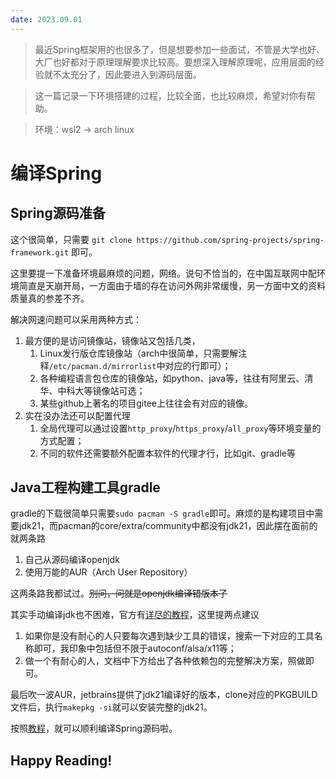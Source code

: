 ```yaml
---
date: 2023.09.01
---
```


> 最近Spring框架用的也很多了，但是想要参加一些面试，不管是大学也好、大厂也好都对于原理理解要求比较高。要想深入理解原理呢，应用层面的经验就不太充分了，因此要进入到源码层面。

> 这一篇记录一下环境搭建的过程，比较全面，也比较麻烦，希望对你有帮助。

> 环境：wsl2 -> arch linux

# 编译Spring
## Spring源码准备
这个很简单，只需要 `git clone https://github.com/spring-projects/spring-framework.git` 即可。

这里要提一下准备环境最麻烦的问题，网络。说句不恰当的，在中国互联网中配环境简直是天崩开局，一方面由于墙的存在访问外网非常缓慢，另一方面中文的资料质量真的参差不齐。

解决网速问题可以采用两种方式：
1. 最方便的是访问镜像站，镜像站又包括几类，
    1. Linux发行版仓库镜像站（arch中很简单，只需要解注释`/etc/pacman.d/mirrorlist`中对应的行即可）；
    2. 各种编程语言包仓库的镜像站，如python、java等，往往有阿里云、清华、中科大等镜像站可选；
    3. 某些github上著名的项目gitee上往往会有对应的镜像。
2. 实在没办法还可以配置代理
    1. 全局代理可以通过设置`http_proxy`/`https_proxy`/`all_proxy`等环境变量的方式配置；
    2. 不同的软件还需要额外配置本软件的代理才行，比如git、gradle等

## Java工程构建工具gradle
gradle的下载很简单只需要`sudo pacman -S gradle`即可。麻烦的是构建项目中需要jdk21，而pacman的core/extra/community中都没有jdk21，因此摆在面前的就两条路
1. 自己从源码编译openjdk
2. 使用万能的AUR（Arch User Repository）

这两条路我都试过。~~别问，问就是openjdk编译错版本了~~ 

其实手动编译jdk也不困难，官方有[详尽的教程](https://github.com/openjdk/jdk/blob/master/doc/building.md)，这里提两点建议
1. 如果你是没有耐心的人只要每次遇到缺少工具的错误，搜索一下对应的工具名称即可，我印象中包括但不限于autoconf/alsa/x11等；
2. 做一个有耐心的人，文档中下方给出了各种依赖包的完整解决方案，照做即可。

最后吹一波AUR，jetbrains提供了jdk21编译好的版本，clone对应的PKGBUILD文件后，执行`makepkg -si`就可以安装完整的jdk21。

按照[教程](https://github.com/spring-projects/spring-framework/wiki/Build-from-Source)，就可以顺利编译Spring源码啦。

Happy Reading!
---
